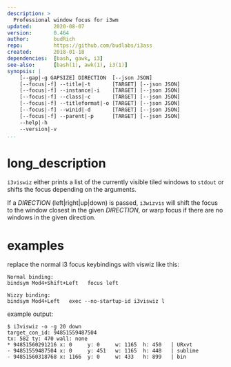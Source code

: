 ```yaml
---
description: >
  Professional window focus for i3wm
updated:       2020-08-07
version:       0.464
author:        budRich
repo:          https://github.com/budlabs/i3ass
created:       2018-01-18
dependencies:  [bash, gawk, i3]
see-also:      [bash(1), awk(1), i3(1)]
synopsis: |
    [--gap|-g GAPSIZE] DIRECTION  [--json JSON]
    [--focus|-f] --title|-t       [TARGET] [--json JSON]
    [--focus|-f] --instance|-i    [TARGET] [--json JSON]
    [--focus|-f] --class|-c       [TARGET] [--json JSON]
    [--focus|-f] --titleformat|-o [TARGET] [--json JSON]
    [--focus|-f] --winid|-d       [TARGET] [--json JSON]
    [--focus|-f] --parent|-p      [TARGET] [--json JSON]
    --help|-h
    --version|-v
...
```


# long_description

`i3viswiz` either prints a list of the currently visible tiled windows to `stdout` or shifts the focus depending on the arguments.  

If a *DIRECTION* (left|right|up|down) is passed, `i3wizvis` will shift the focus to the window closest in the given *DIRECTION*, or warp focus if there are no windows in the given direction.  

# examples

replace the normal i3 focus keybindings with viswiz like this:  
``` text
Normal binding:
bindsym Mod4+Shift+Left   focus left

Wizzy binding:
bindsym Mod4+Left   exec --no-startup-id i3viswiz l 
```

example output:  
``` text
$ i3viswiz -o -g 20 down
target_con_id: 94851559487504
tx: 582 ty: 470 wall: none
* 94851560291216 x: 0     y: 0     w: 1165  h: 450   | URxvt
- 94851559487504 x: 0     y: 451   w: 1165  h: 448   | sublime
- 94851560318768 x: 1166  y: 0     w: 433   h: 899   | bin
```



